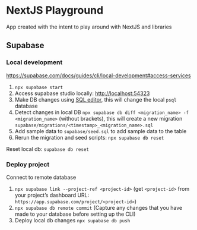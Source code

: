# NextJS Playground

App created with the intent to play around with NextJS and libraries

## Supabase

### Local development

https://supabase.com/docs/guides/cli/local-development#access-services

1. `npx supabase start`
2. Access supabase studio locally: [http://localhost:54323](http://localhost:54323)
3. Make DB changes using [SQL editor](http://localhost:54323/project/default/sql), this will change the local `psql` database
4. Detect changes in local DB `npx supabase db diff <migration_name> -f <migration_name>` (without brackets), this will create a new migration `supabase/migrations/<timestamp>_<migration_name>.sql`
5. Add sample data to `supabase/seed.sql` to add sample data to the table
6. Rerun the migration and seed scripts: `npx supabase db reset`

Reset local db: `supabase db reset`

### Deploy project

Connect to remote database

1. `npx supabase link --project-ref <project-id>` (get `<project-id>` from your project’s dashboard URL: `https://app.supabase.com/project/<project-id>`)
2. `npx supabase db remote commit` (Capture any changes that you have made to your database before setting up the CLI)
3. Deploy local db changes `npx supabase db push`
